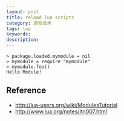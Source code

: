 ```yaml
---
layout: post
title: reload lua scripts
category: 游戏技术
tags: lua
keywords: 
description: 
---
```


```
> package.loaded.mymodule = nil
> mymodule = require "mymodule"
> mymodule.foo()
Hello Module!
```

## Reference

* <http://lua-users.org/wiki/ModulesTutorial>
* <http://www.lua.org/notes/ltn007.html>